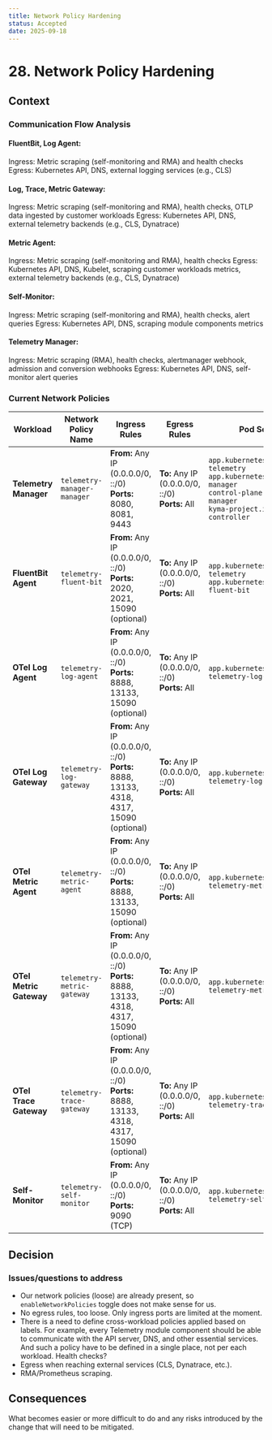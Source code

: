 ```yaml
---
title: Network Policy Hardening
status: Accepted
date: 2025-09-18
---
```


# 28. Network Policy Hardening

## Context

### Communication Flow Analysis

#### FluentBit, Log Agent:
Ingress: Metric scraping (self-monitoring and RMA) and health checks
Egress: Kubernetes API, DNS, external logging services (e.g., CLS)

#### Log, Trace, Metric Gateway:
Ingress: Metric scraping (self-monitoring and RMA), health checks, OTLP data ingested by customer workloads
Egress: Kubernetes API, DNS, external telemetry backends (e.g., CLS, Dynatrace)

#### Metric Agent:
Ingress: Metric scraping (self-monitoring and RMA), health checks
Egress: Kubernetes API, DNS, Kubelet, scraping customer workloads metrics, external telemetry backends (e.g., CLS, Dynatrace)

#### Self-Monitor:
Ingress: Metric scraping (self-monitoring and RMA), health checks, alert queries
Egress: Kubernetes API, DNS, scraping module components metrics

#### Telemetry Manager:
Ingress: Metric scraping (RMA), health checks, alertmanager webhook, admission and conversion webhooks
Egress: Kubernetes API, DNS, self-monitor alert queries

### Current Network Policies

| **Workload** | **Network Policy Name** | **Ingress Rules** | **Egress Rules** | **Pod Selector** |
|--------------|------------------------|-------------------|------------------|------------------|
| **Telemetry Manager** | `telemetry-manager-manager` | **From:** Any IP (0.0.0.0/0, ::/0)<br>**Ports:** 8080, 8081, 9443 | **To:** Any IP (0.0.0.0/0, ::/0)<br>**Ports:** All | `app.kubernetes.io/instance: telemetry`<br>`app.kubernetes.io/name: manager`<br>`control-plane: telemetry-manager`<br>`kyma-project.io/component: controller` |
| **FluentBit Agent** | `telemetry-fluent-bit` | **From:** Any IP (0.0.0.0/0, ::/0)<br>**Ports:** 2020, 2021, 15090 (optional) | **To:** Any IP (0.0.0.0/0, ::/0)<br>**Ports:** All | `app.kubernetes.io/instance: telemetry`<br>`app.kubernetes.io/name: fluent-bit` |
| **OTel Log Agent** | `telemetry-log-agent` | **From:** Any IP (0.0.0.0/0, ::/0)<br>**Ports:** 8888, 13133, 15090 (optional) | **To:** Any IP (0.0.0.0/0, ::/0)<br>**Ports:** All | `app.kubernetes.io/name: telemetry-log-agent` |
| **OTel Log Gateway** | `telemetry-log-gateway` | **From:** Any IP (0.0.0.0/0, ::/0)<br>**Ports:** 8888, 13133, 4318, 4317, 15090 (optional) | **To:** Any IP (0.0.0.0/0, ::/0)<br>**Ports:** All | `app.kubernetes.io/name: telemetry-log-gateway` |
| **OTel Metric Agent** | `telemetry-metric-agent` | **From:** Any IP (0.0.0.0/0, ::/0)<br>**Ports:** 8888, 13133, 15090 (optional) | **To:** Any IP (0.0.0.0/0, ::/0)<br>**Ports:** All | `app.kubernetes.io/name: telemetry-metric-agent` |
| **OTel Metric Gateway** | `telemetry-metric-gateway` | **From:** Any IP (0.0.0.0/0, ::/0)<br>**Ports:** 8888, 13133, 4318, 4317, 15090 (optional) | **To:** Any IP (0.0.0.0/0, ::/0)<br>**Ports:** All | `app.kubernetes.io/name: telemetry-metric-gateway` |
| **OTel Trace Gateway** | `telemetry-trace-gateway` | **From:** Any IP (0.0.0.0/0, ::/0)<br>**Ports:** 8888, 13133, 4318, 4317, 15090 (optional) | **To:** Any IP (0.0.0.0/0, ::/0)<br>**Ports:** All | `app.kubernetes.io/name: telemetry-trace-gateway` |
| **Self-Monitor** | `telemetry-self-monitor` | **From:** Any IP (0.0.0.0/0, ::/0)<br>**Ports:** 9090 (TCP) | **To:** Any IP (0.0.0.0/0, ::/0)<br>**Ports:** All | `app.kubernetes.io/name: telemetry-self-monitor` |

## Decision

### Issues/questions to address

- Our network policies (loose) are already present, so `enableNetworkPolicies` toggle does not make sense for us.
- No egress rules, too loose. Only ingress ports are limited at the moment.
- There is a need to define cross-workload policies applied based on labels. For example, every Telemetry module component should be able to communicate with the API server, DNS, and other essential services. And such a policy have to be defined in a single place, not per each workload. Health checks?
- Egress when reaching external services (CLS, Dynatrace, etc.).
- RMA/Prometheus scraping.


## Consequences

What becomes easier or more difficult to do and any risks introduced by the change that will need to be mitigated.
